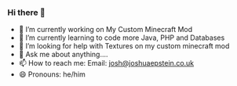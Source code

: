 ### Hi there 👋


- 🔭 I’m currently working on My Custom Minecraft Mod
- 🌱 I’m currently learning to code more Java, PHP and Databases
- 🤔 I’m looking for help with Textures on my custom minecraft mod
- 💬 Ask me about anything....
- 📫 How to reach me: Email: josh@joshuaepstein.co.uk
- 😄 Pronouns: he/him
